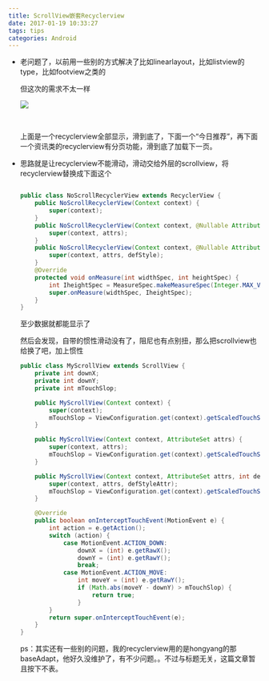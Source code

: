 ```yaml
---
title: ScrollView嵌套Recyclerview
date: 2017-01-19 10:33:27
tags: tips
categories: Android
---
```


- 老问题了，以前用一些别的方式解决了比如linearlayout，比如listview的type，比如footview之类的

  但这次的需求不太一样

  ![](https://ooo.0o0.ooo/2017/01/19/588063134fec6.png)

  ​

  上面是一个recyclerview全部显示，滑到底了，下面一个“今日推荐”，再下面一个资讯类的recyclerview有分页功能，滑到底了加载下一页。

- 思路就是让recyclerview不能滑动，滑动交给外层的scrollview，将recyclerview替换成下面这个

  ```java

  public class NoScrollRecyclerView extends RecyclerView {
      public NoScrollRecyclerView(Context context) {
          super(context);
      }
      public NoScrollRecyclerView(Context context, @Nullable AttributeSet attrs) {
          super(context, attrs);
      }
      public NoScrollRecyclerView(Context context, @Nullable AttributeSet attrs, int defStyle) {
          super(context, attrs, defStyle);
      }
      @Override
      protected void onMeasure(int widthSpec, int heightSpec) {
          int IheightSpec = MeasureSpec.makeMeasureSpec(Integer.MAX_VALUE >> 2, MeasureSpec.AT_MOST);
          super.onMeasure(widthSpec, IheightSpec);
      }
  }
  ```

  至少数据就都能显示了

  然后会发现，自带的惯性滑动没有了，阻尼也有点别扭，那么把scrollview也给换了吧，加上惯性

  ```java
  public class MyScrollView extends ScrollView {
      private int downX;
      private int downY;
      private int mTouchSlop;

      public MyScrollView(Context context) {
          super(context);
          mTouchSlop = ViewConfiguration.get(context).getScaledTouchSlop();
      }

      public MyScrollView(Context context, AttributeSet attrs) {
          super(context, attrs);
          mTouchSlop = ViewConfiguration.get(context).getScaledTouchSlop();
      }

      public MyScrollView(Context context, AttributeSet attrs, int defStyleAttr) {
          super(context, attrs, defStyleAttr);
          mTouchSlop = ViewConfiguration.get(context).getScaledTouchSlop();
      }

      @Override
      public boolean onInterceptTouchEvent(MotionEvent e) {
          int action = e.getAction();
          switch (action) {
              case MotionEvent.ACTION_DOWN:
                  downX = (int) e.getRawX();
                  downY = (int) e.getRawY();
                  break;
              case MotionEvent.ACTION_MOVE:
                  int moveY = (int) e.getRawY();
                  if (Math.abs(moveY - downY) > mTouchSlop) {
                      return true;
                  }
          }
          return super.onInterceptTouchEvent(e);
      }
  }
  ```

  ps：其实还有一些别的问题，我的recyclerview用的是hongyang的那baseAdapt，他好久没维护了，有不少问题。。不过与标题无关，这篇文章暂且按下不表。
